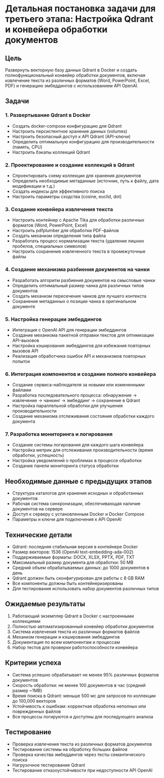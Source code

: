 # Детальная постановка задачи для третьего этапа: Настройка Qdrant и конвейера обработки документов

## Цель
Развернуть векторную базу данных Qdrant в Docker и создать полнофункциональный конвейер обработки документов, включая извлечение текста из различных форматов (Word, PowerPoint, Excel, PDF) и генерацию эмбеддингов с использованием API OpenAI.

## Задачи

### 1. Развертывание Qdrant в Docker
- Создать docker-compose конфигурацию для Qdrant
- Настроить персистентное хранение данных (volumes)
- Настроить безопасный доступ к API Qdrant (API-ключи)
- Определить оптимальную конфигурацию для производительности (память, CPU)
- Настроить бэкапы коллекций Qdrant

### 2. Проектирование и создание коллекций в Qdrant
- Спроектировать схему коллекции для хранения документов
- Определить необходимые метаданные (источник, путь к файлу, дата модификации и т.д.)
- Создать индексы для эффективного поиска
- Настроить параметры сходства (cosine, euclid, dot)

### 3. Создание конвейера извлечения текста
- Настроить контейнер с Apache Tika для обработки различных форматов (Word, PowerPoint, Excel)
- Настроить pdfplumber для обработки PDF-файлов
- Создать механизм определения типа файла
- Разработать процесс нормализации текста (удаление лишних пробелов, специальных символов)
- Настроить сохранение извлеченного текста в промежуточные файлы

### 4. Создание механизма разбиения документов на чанки
- Разработать алгоритм разбиения документов на смысловые чанки
- Определить оптимальный размер чанка для различных типов документов
- Создать механизм пересечения чанков для лучшего контекста
- Сохранение метаданных о позиции чанка в оригинальном документе

### 5. Настройка генерации эмбеддингов
- Интеграция с OpenAI API для генерации эмбеддингов
- Создание механизма пакетной отправки текстов для оптимизации API-вызовов
- Настройка кэширования эмбеддингов для избежания повторных вызовов API
- Реализация обработчика ошибок API и механизмов повторных попыток

### 6. Интеграция компонентов и создание полного конвейера
- Создание сервиса-наблюдателя за новыми или измененными файлами
- Разработка последовательного процесса: обнаружение → извлечение → чанкинг → эмбеддинг → сохранение в Qdrant
- Настройка параллельной обработки для улучшения производительности
- Создание механизма отслеживания состояния обработки каждого документа

### 7. Разработка мониторинга и логирования
- Создание системы логирования для каждого шага конвейера
- Настройка метрик для отслеживания производительности (время обработки, успешность)
- Настройка уведомлений о проблемах в процессе обработки
- Создание панели мониторинга статуса обработки

## Необходимые данные с предыдущих этапов
- Структура каталогов для хранения исходных и обработанных документов
- Рабочая система синхронизации, обеспечивающая наличие документов на сервере
- Доступ к серверу с установленным Docker и Docker Compose
- Параметры и ключи для подключения к API OpenAI

## Технические детали
- Qdrant: последняя стабильная версия в контейнере Docker
- Размер векторов: 1536 (OpenAI text-embedding-ada-002)
- Поддерживаемые форматы: DOCX, XLSX, PPTX, PDF, TXT
- Максимальный размер документа для обработки: 50 MB
- Средний объем обрабатываемых данных: до 1000 документов в день
- Qdrant должен быть сконфигурирован для работы с 8 GB RAM
- Все компоненты должны быть контейнеризированы
- Для тестирования использовать набор документов различных типов

## Ожидаемые результаты
1. Работающий экземпляр Qdrant в Docker с настроенными коллекциями
2. Полностью автоматизированный конвейер обработки документов
3. Система извлечения текста из различных форматов файлов
4. Механизм генерации и кэширования эмбеддингов
5. Документация по всем компонентам и процессам
6. Набор тестов для проверки работоспособности конвейера

## Критерии успеха
- Система успешно обрабатывает не менее 95% различных форматов документов
- Скорость обработки: не менее 100 документов в час (средний размер ~1MB)
- Время поиска в Qdrant: меньше 500 мс для запросов по коллекции до 100,000 векторов
- Устойчивость к ошибкам: корректная обработка неполных или поврежденных файлов
- Все процессы логируются и доступны для последующего анализа

## Тестирование
- Проверка извлечения текста из различных форматов документов
- Тестирование системы на обработку больших файлов
- Проверка качества эмбеддингов через тесты семантического поиска
- Нагрузочное тестирование Qdrant
- Тестирование отказоустойчивости при недоступности API OpenAI